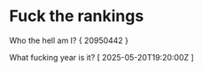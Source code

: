 # Fuck the rankings

Who the hell am I?
{ 20950442 }

What fucking year is it?
[ 2025-05-20T19:20:00Z ]
